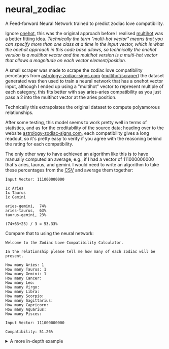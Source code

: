 # neural_zodiac
A Feed-forward Neural Network trained to predict zodiac love compatibility.

Ignore [onehot](/onehot), this was the original approach before I realised [multihot](/multihot) was a better fitting idea. *Technically the term "multi-hot vector" means that you can specify more than one class at a time in the input vector, which is what the onehot approach in this code base allows, so technically the onehot version is a multihot vector and the multihot version is a multi-hot vector that allows a magnitude on each vector element/position.*

A small scraper was made to scrape the zodiac love compatibility percetages from [astrology-zodiac-signs.com](https://www.astrology-zodiac-signs.com) ([multihot/scraper](multihot/scraper/scraper.php)) the dataset generated was then used to train a neural network that has a onehot vector input, although I ended up using a "multihot" vector to represent multiple of each category, this fits better with say aries-aries compatibility as you just pass a 2 into the multihot vector at the aries position.

Technically this extrapolates the original dataset to compute polyamorous relationships.

After some testing, this model seems to work pretty well in terms of statistics, and as for the creditability of the source data; heading over to the website [astrology-zodiac-signs.com](https://www.astrology-zodiac-signs.com), each compatibility gives a long readout, so it's pretty easy to verify if you agree with the reasoning behind the rating for each compatibility.

The only other way to have achieved an algorithm like this is to have manually computed an average, e.g., if I had a vector of 111000000000 that's aries, taurus, and gemini. I would need to write an algorithm to take these percentages from the [CSV](https://github.com/jcwml/neural_zodiac/blob/main/multihot/scraper/zodiacs.csv) and average them together:
```
Input Vector: 111000000000

1x Aries
1x Taurus
1x Gemini

aries-gemini,  74%
aries-taurus,  63%
taurus-gemini, 23%

(74+63+23) / 3 = 53.33%
```

Compare that to using the neural network:
```
Welcome to the Zodiac Love Compatibility Calculator.

In the relationship please tell me how many of each zodiac will be present.

How many Aries: 1
How many Taurus: 1
How many Gemini: 1
How many Cancer: 
How many Leo: 
How many Virgo: 
How many Libra: 
How many Scorpio: 
How many Sagittarius: 
How many Capricorn: 
How many Aquarius: 
How many Pisces: 

Input Vector: 111000000000

Compatibility: 51.26%
```

<details>
    <summary>A more in-depth example</summary>
    
```
Input Vector: 402010201001

Input Vector Components:
4x Aries
2x Gemini
1x Leo
2x Libra
1x Sagittarius
1x Pisces

---

Relationship Interactions:

aries-gemini, 74%
aries-gemini, 74%
aries-gemini, 74%
aries-gemini, 74%

aries-gemini, 74%
aries-gemini, 74%
aries-gemini, 74%
aries-gemini, 74%

aries-aries, 75%
aries-aries, 75%
aries-aries, 75%

aries-aries, 75%
aries-aries, 75%

aries-aries, 75%

aries-leo, 83%
aries-leo, 83%
aries-leo, 83%
aries-leo, 83%

aries-libra, 62%
aries-libra, 62%
aries-libra, 62%
aries-libra, 62%

aries-libra, 62%
aries-libra, 62%
aries-libra, 62%
aries-libra, 62%

aries-sagittarius, 87%
aries-sagittarius, 87%
aries-sagittarius, 87%
aries-sagittarius, 87%

aries-pisces, 29%
aries-pisces, 29%
aries-pisces, 29%
aries-pisces, 29%
    
gemini-gemini, 83%

gemini-leo, 82%
gemini-leo, 82%

gemini-libra, 78%
gemini-libra, 78%

gemini-libra, 78%
gemini-libra, 78%

gemini-sagittarius, 92%
gemini-sagittarius, 92%

gemini-pisces, 10%
gemini-pisces, 10%

leo-libra, 75%
leo-libra, 75%

leo-sagittarius, 75%

leo-pisces, 14%

libra-libra, 68%

libra-sagittarius, 71%
libra-sagittarius, 71%

sagittarius-pisces, 50%

Averaged Score:
(74*8) + (75*9) + (83*5) + (62*8) + (87*4) + (29*4) + (82*2) + (78*4) + (92*2) + (10*2) + (71*2) + 132 = 3596 
3596 / 53 = 67.84%

---

Neural Zodiac:

Welcome to the Zodiac Love Compatibility Calculator.

In the relationship please tell me how many of each zodiac will be present.

How many Aries: 4
How many Taurus: 
How many Gemini: 2
How many Cancer: 
How many Leo: 1
How many Virgo: 
How many Libra: 2
How many Scorpio: 
How many Sagittarius: 1
How many Capricorn: 
How many Aquarius: 
How many Pisces: 1

Input Vector: 402010201001

Compatibility: 70.45%
```
You can see that even under complex inputs the neural models holds up.

</details>
